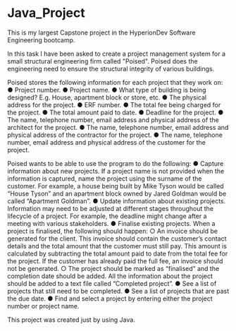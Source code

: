 # Java_Project

This is my largest Capstone project in the HyperionDev Software Engineering bootcamp.

In this task I have been asked to create a project management system for a small structural engineering firm called "Poised".
Poised does the engineering need to ensure the structural integrity of various buildings.

Poised stores the following information for each project that they work on:
● Project number.
● Project name.
● What type of building is being designed? E.g. House, apartment block or
store, etc.
● The physical address for the project.
● ERF number.
● The total fee being charged for the project.
● The total amount paid to date.
● Deadline for the project.
● The name, telephone number, email address and physical address of the
architect for the project.
● The name, telephone number, email address and physical address of the
contractor for the project.
● The name, telephone number, email address and physical address of the
customer for the project.

Poised wants to be able to use the program to do the following:
● Capture information about new projects. If a project name is not provided
when the information is captured, name the project using the surname of
the customer. For example, a house being built by Mike Tyson would be
called “House Tyson” and an apartment block owned by Jared Goldman
would be called “Apartment Goldman”.
● Update information about existing projects. Information may need to be
adjusted at different stages throughout the lifecycle of a project. For
example, the deadline might change after a meeting with various
stakeholders.
● Finalise existing projects. When a project is finalised, the following should
happen:
○ An invoice should be generated for the client. This invoice should
contain the customer’s contact details and the total amount that the
customer must still pay. This amount is calculated by subtracting the
total amount paid to date from the total fee for the project. If the
customer has already paid the full fee, an invoice should not be
generated.
○ The project should be marked as “finalised” and the completion date
should be added. All the information about the project should be
added to a text file called “Completed project”.
● See a list of projects that still need to be completed.
● See a list of projects that are past the due date.
● Find and select a project by entering either the project number or project
name.

This project was created just by using Java.
